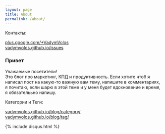 ```yaml
---
layout: page
title: About
permalink: /about/
---
```

Контакты:

<a href="https://plus.google.com/+VadymVolos" target="_blank" rel="nofollow">plus.google.com/+VadymVolos</a> <br>
<a href="https://github.com/VadymVolos/vadymvolos.github.io/issues" target="_blank" rel="nofollow">vadymvolos.github.io/issues</a>


### Привет

Уважаемые посетители! 
<br>
Это блог про маркетинг, КПД и продуктивность.
Если хотите чтоб я написал пост на какую-то важную вам тему, напишите в комментариях, я почитаю, если шарю в этой теме и у меня будет вдохновение и время, я обязателььно напишу.

Категории и Теги:

<a href="https://vadymvolos.github.io/blog/category/" target="_blank" rel="nofollow">vadymvolos.github.io/blog/category/</a> <br>
<a href="https://vadymvolos.github.io/blog/tag/" target="_blank" rel="nofollow">vadymvolos.github.io/blog/tag/</a>

{% include disqus.html %}
